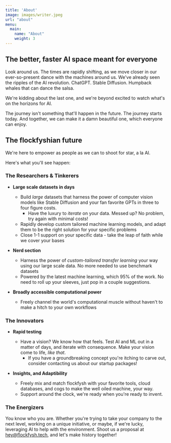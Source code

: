 ```yaml
---
title: 'About'
image: images/writer.jpeg
url: "about"
menu:
  main:
    name: "About"
    weight: 3
---
```


## The better, faster AI space meant for everyone

Look around us. The times are rapidly shifting, as we move closer in our ever-so-present
dance with the machines around us. We've already seen the ripples of the AI revolution. 
ChatGPT. Stable Diffusion. Humpback whales that can dance the salsa.

We're kidding about the last one, and we're beyond excited to watch what's on the horizons 
for AI. 

The journey isn't something that'll happen in the future. The journey starts today.
And together, we can make it a damn beautiful one, which everyone can enjoy.


## The flockfyshian future

We're here to empower as people as we can to shoot for star, a la AI. 

Here's what you'll see happen:

### The Researchers & Tinkerers
- **Large scale datasets in days**
  - Build *large* datasets that harness the power of computer vision models like Stable Diffusion and your fan favorite GPTs in three to four figure costs.
    - Have the luxury to *iterate* on your data. Messed up? No problem, try again with minimal costs!
  - Rapidly develop custom tailored machine learning models, and adapt them to be the right solution for your specific problems
  - Close 1-1 support on your specific data - take the leap of faith while we cover your bases

- **Nerd section**
  - Harness the power of *custom-tailored transfer learning* your way using our large scale data. No more needed to use benchmark datasets 
  - Powered by the latest machine learning, which 95% of the work. No need to roll up your sleeves, just pop in a couple suggestions.

- **Broadly accessible computational power** 
  - Freely channel the world's computational muscle without haven't to make a hitch to your own workflows

### The Innovators
- **Rapid testing**
  - Have a vision? We know how that feels. Test AI and ML out in a matter of days, and iterate with consequence. Make your vision come to life, *like that*. 
    - If you have a groundbreaking concept you're itching to carve out, consider contacting us about our startup packages! 

- **Insights, and Adaptibility**
  - Freely mix and match flockfysh with your favorite tools, cloud databases, and cogs to make the well oiled machine, your way.
  - Support around the clock, we're ready when you're ready to invent.


### The Energizers 
You know who you are. Whether you're trying to take your company to the next level, working on a unique initiative, or maybe, if we're lucky, leveraging AI to help with the environment. Shoot us a proposal at hey@flockfysh.tech, and let's make history together!
